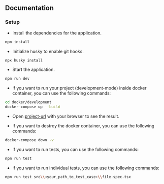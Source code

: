 ## Documentation

### Setup

- Install the dependencies for the application.

```bash
npm install
```

- Initialize husky to enable git hooks.

```bash
npx husky install
```

- Start the application.

```bash
npm run dev
```

- If you want to run your project (development-mode) inside docker container, you can use the following commands:

```bash
cd docker/development
docker-compose up --build
```

- Open [project-url](http://localhost:3000) with your browser to see the result.

- If you want to destroy the docker container, you can use the following commands:

```bash
docker-compose down -v
```

- If you want to run tests, you can use the following commands:

```bash
npm run test
```

- If you want to run individual tests, you can use the following commands:

```bash
npm run test src\\<your_path_to_test_case>\\file.spec.tsx
```
